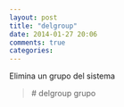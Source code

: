 ```yaml
---
layout: post
title: "delgroup"
date: 2014-01-27 20:06
comments: true
categories: 
---
```

Elimina un grupo del sistema

>\# delgroup grupo

